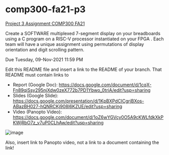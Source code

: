 # comp300-fa21-p3
[Project 3 Assignment COMP300 FA21](https://docs.google.com/document/d/1oa6dwGLQQY1yP1ls3Zf2krnI7v13d7jlNoM_veA2LkU/edit?usp=sharing)

Create a SOFTWARE multiplexed 7-segment display on your breadboards using a C program on a RISC-V processor instantiated on your FPGA . Each team will have a unique assignment using permutations of display orientation and digit scrolling pattern.


Due Tuesday, 09-Nov-2021 11:59 PM

Edit this README file and insert a link to the README of your branch.  That README must contain links to 
- Report (Google Doc): https://docs.google.com/document/d/1cqX-Fn89qiSsy295njXdw0zeX772b7PD1Ybwo_0triA/edit?usp=sharing
- Slides (Google Slide): https://docs.google.com/presentation/d/1KpBXPdCICgrjBXos-ABazBH027-hQNRCKj908l6KZUE/edit?usp=sharing
- Video (Panopto Video): https://docs.google.com/document/d/1oZ6wYGVcy0O5A9cKWLfdkXkPKWjRbO7z_v7uP0CLhAw/edit?usp=sharing

![image](https://user-images.githubusercontent.com/46695110/141356631-e01e15bb-5ade-4192-8fd5-7737dee43aad.png)

Also, insert link to Panopto video, not a link to a document containing the link!

